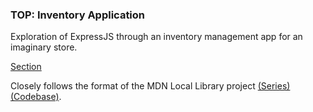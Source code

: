 ### TOP: Inventory Application
Exploration of ExpressJS through an inventory management app for an imaginary store.

[Section](https://www.theodinproject.com/lessons/nodejs-inventory-application)

Closely follows the format of the MDN Local Library project [(Series)](https://developer.mozilla.org/en-US/docs/Learn/Server-side/Express_Nodejs/Tutorial_local_library_website) [(Codebase)](https://github1s.com/mdn/express-locallibrary-tutorial).